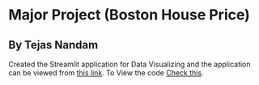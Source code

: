 # Major Project (Boston House Price)
## By Tejas Nandam 


Created the Streamlit application for Data Visualizing and the application can be viewed from <a href="https://boston-house-price-1306.herokuapp.com/" target="_blank">this link</a>. To View the code <a href="https://boston-house-price-1306.herokuapp.com/" target="_blank">Check this</a>.
